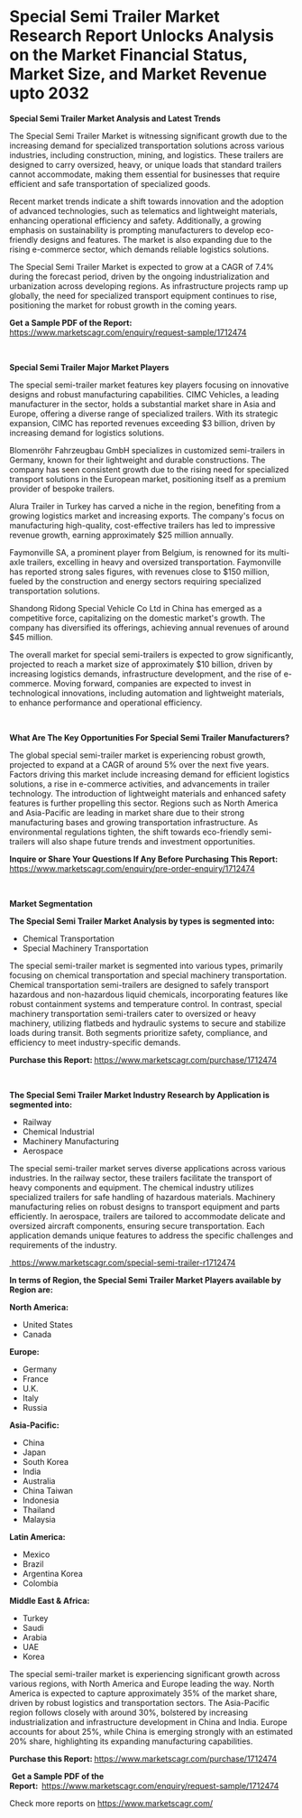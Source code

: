 <p><h1>Special Semi Trailer Market Research Report Unlocks Analysis on the Market Financial Status, Market Size, and Market Revenue upto 2032</h1></p><p><strong>Special Semi Trailer Market Analysis and Latest Trends</strong></p>
<p><p>The Special Semi Trailer Market is witnessing significant growth due to the increasing demand for specialized transportation solutions across various industries, including construction, mining, and logistics. These trailers are designed to carry oversized, heavy, or unique loads that standard trailers cannot accommodate, making them essential for businesses that require efficient and safe transportation of specialized goods. </p><p>Recent market trends indicate a shift towards innovation and the adoption of advanced technologies, such as telematics and lightweight materials, enhancing operational efficiency and safety. Additionally, a growing emphasis on sustainability is prompting manufacturers to develop eco-friendly designs and features. The market is also expanding due to the rising e-commerce sector, which demands reliable logistics solutions.</p><p>The Special Semi Trailer Market is expected to grow at a CAGR of 7.4% during the forecast period, driven by the ongoing industrialization and urbanization across developing regions. As infrastructure projects ramp up globally, the need for specialized transport equipment continues to rise, positioning the market for robust growth in the coming years.</p></p>
<p><strong>Get a Sample PDF of the Report:&nbsp;</strong> <a href="https://www.marketscagr.com/enquiry/request-sample/1712474?utm_campaign=3534&utm_medium=2&utm_source=Github&utm_content=ia&utm_term=28032025&utm_id=special-semi-trailer">https://www.marketscagr.com/enquiry/request-sample/1712474</a></p>
<p>&nbsp;</p>
<p><strong>Special Semi Trailer Major Market Players</strong></p>
<p><p>The special semi-trailer market features key players focusing on innovative designs and robust manufacturing capabilities. CIMC Vehicles, a leading manufacturer in the sector, holds a substantial market share in Asia and Europe, offering a diverse range of specialized trailers. With its strategic expansion, CIMC has reported revenues exceeding $3 billion, driven by increasing demand for logistics solutions.</p><p>Blomenröhr Fahrzeugbau GmbH specializes in customized semi-trailers in Germany, known for their lightweight and durable constructions. The company has seen consistent growth due to the rising need for specialized transport solutions in the European market, positioning itself as a premium provider of bespoke trailers.</p><p>Alura Trailer in Turkey has carved a niche in the region, benefiting from a growing logistics market and increasing exports. The company's focus on manufacturing high-quality, cost-effective trailers has led to impressive revenue growth, earning approximately $25 million annually.</p><p>Faymonville SA, a prominent player from Belgium, is renowned for its multi-axle trailers, excelling in heavy and oversized transportation. Faymonville has reported strong sales figures, with revenues close to $150 million, fueled by the construction and energy sectors requiring specialized transportation solutions.</p><p>Shandong Ridong Special Vehicle Co Ltd in China has emerged as a competitive force, capitalizing on the domestic market's growth. The company has diversified its offerings, achieving annual revenues of around $45 million.</p><p>The overall market for special semi-trailers is expected to grow significantly, projected to reach a market size of approximately $10 billion, driven by increasing logistics demands, infrastructure development, and the rise of e-commerce. Moving forward, companies are expected to invest in technological innovations, including automation and lightweight materials, to enhance performance and operational efficiency.</p></p>
<p>&nbsp;</p>
<p><strong>What Are The Key Opportunities For Special Semi Trailer Manufacturers?</strong></p>
<p><p>The global special semi-trailer market is experiencing robust growth, projected to expand at a CAGR of around 5% over the next five years. Factors driving this market include increasing demand for efficient logistics solutions, a rise in e-commerce activities, and advancements in trailer technology. The introduction of lightweight materials and enhanced safety features is further propelling this sector. Regions such as North America and Asia-Pacific are leading in market share due to their strong manufacturing bases and growing transportation infrastructure. As environmental regulations tighten, the shift towards eco-friendly semi-trailers will also shape future trends and investment opportunities.</p></p>
<p><strong>Inquire or Share Your Questions If Any Before Purchasing This Report:</strong> <a href="https://www.marketscagr.com/enquiry/pre-order-enquiry/1712474?utm_campaign=3534&utm_medium=2&utm_source=Github&utm_content=ia&utm_term=28032025&utm_id=special-semi-trailer">https://www.marketscagr.com/enquiry/pre-order-enquiry/1712474</a></p>
<p>&nbsp;</p>
<p><strong>Market Segmentation</strong></p>
<p><strong>The Special Semi Trailer Market Analysis by types is segmented into:</strong></p>
<p><ul><li>Chemical Transportation</li><li>Special Machinery Transportation</li></ul></p>
<p><p>The special semi-trailer market is segmented into various types, primarily focusing on chemical transportation and special machinery transportation. Chemical transportation semi-trailers are designed to safely transport hazardous and non-hazardous liquid chemicals, incorporating features like robust containment systems and temperature control. In contrast, special machinery transportation semi-trailers cater to oversized or heavy machinery, utilizing flatbeds and hydraulic systems to secure and stabilize loads during transit. Both segments prioritize safety, compliance, and efficiency to meet industry-specific demands.</p></p>
<p><strong>Purchase this Report:&nbsp;</strong><a href="https://www.marketscagr.com/purchase/1712474?utm_campaign=3534&utm_medium=2&utm_source=Github&utm_content=ia&utm_term=28032025&utm_id=special-semi-trailer">https://www.marketscagr.com/purchase/1712474</a></p>
<p>&nbsp;</p>
<p><strong>The Special Semi Trailer Market Industry Research by Application is segmented into:</strong></p>
<p><ul><li>Railway</li><li>Chemical Industrial</li><li>Machinery Manufacturing</li><li>Aerospace</li></ul></p>
<p><p>The special semi-trailer market serves diverse applications across various industries. In the railway sector, these trailers facilitate the transport of heavy components and equipment. The chemical industry utilizes specialized trailers for safe handling of hazardous materials. Machinery manufacturing relies on robust designs to transport equipment and parts efficiently. In aerospace, trailers are tailored to accommodate delicate and oversized aircraft components, ensuring secure transportation. Each application demands unique features to address the specific challenges and requirements of the industry.</p></p>
<p><a href="https://www.marketscagr.com/special-semi-trailer-r1712474?utm_campaign=3534&utm_medium=2&utm_source=Github&utm_content=ia&utm_term=28032025&utm_id=special-semi-trailer">&nbsp;https://www.marketscagr.com/special-semi-trailer-r1712474</a></p>
<p><strong>In terms of Region, the Special Semi Trailer Market Players available by Region are:</strong></p>
<p>
    <p> <strong> North America: </strong>
        <ul>
            <li>United States</li>
            <li>Canada</li>
        </ul>
        </p> 
    <p> <strong> Europe: </strong>
        <ul>
            <li>Germany</li>
            <li>France</li>
            <li>U.K.</li>
            <li>Italy</li>
            <li>Russia</li>
        </ul>
        </p> 
    <p> <strong> Asia-Pacific: </strong>
        <ul>
            <li>China</li>
            <li>Japan</li>
            <li>South Korea</li>
            <li>India</li>
            <li>Australia</li>
            <li>China Taiwan</li>
            <li>Indonesia</li>
            <li>Thailand</li>
            <li>Malaysia</li>
        </ul>
        </p> 
    <p> <strong> Latin America: </strong>
        <ul>
            <li>Mexico</li>
            <li>Brazil</li>
            <li>Argentina Korea</li>
            <li>Colombia</li>
        </ul>
        </p> 
    <p> <strong> Middle East & Africa: </strong>
        <ul>
            <li>Turkey</li>
            <li>Saudi</li>
            <li>Arabia</li>
            <li>UAE</li>
            <li>Korea</li>
        </ul>
    </p>
    </p>
<p><p>The special semi-trailer market is experiencing significant growth across various regions, with North America and Europe leading the way. North America is expected to capture approximately 35% of the market share, driven by robust logistics and transportation sectors. The Asia-Pacific region follows closely with around 30%, bolstered by increasing industrialization and infrastructure development in China and India. Europe accounts for about 25%, while China is emerging strongly with an estimated 20% share, highlighting its expanding manufacturing capabilities.</p></p>
<p><strong>Purchase this Report: </strong><a href="https://www.marketscagr.com/purchase/1712474?utm_campaign=3534&utm_medium=2&utm_source=Github&utm_content=ia&utm_term=28032025&utm_id=special-semi-trailer">https://www.marketscagr.com/purchase/1712474</a></p>
<p>&nbsp;<strong>Get a Sample PDF of the Report:&nbsp;&nbsp;</strong><a href="https://www.marketscagr.com/enquiry/request-sample/1712474?utm_campaign=3534&utm_medium=2&utm_source=Github&utm_content=ia&utm_term=28032025&utm_id=special-semi-trailer">https://www.marketscagr.com/enquiry/request-sample/1712474</a></p>
<p><strong></strong></p>
<p>Check more reports on <a href="https://www.marketscagr.com/?utm_campaign=3534&utm_medium=2&utm_source=Github&utm_content=ia&utm_term=28032025&utm_id=special-semi-trailer">https://www.marketscagr.com/</a></p>